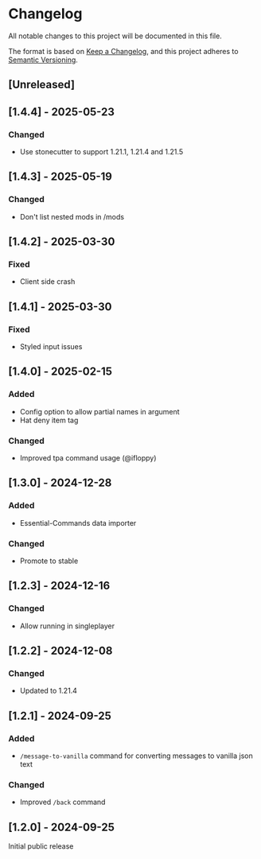 # Changelog
All notable changes to this project will be documented in this file.

The format is based on [Keep a Changelog](https://keepachangelog.com/en/1.0.0/),
and this project adheres to [Semantic Versioning](https://semver.org/spec/v2.0.0.html).

## [Unreleased]

## [1.4.4] - 2025-05-23
### Changed
- Use stonecutter to support 1.21.1, 1.21.4 and 1.21.5

## [1.4.3] - 2025-05-19
### Changed
- Don't list nested mods in /mods

## [1.4.2] - 2025-03-30
### Fixed
- Client side crash

## [1.4.1] - 2025-03-30
### Fixed
- Styled input issues

## [1.4.0] - 2025-02-15
### Added
- Config option to allow partial names in argument
- Hat deny item tag

### Changed
- Improved tpa command usage (@ifloppy)

## [1.3.0] - 2024-12-28
### Added
- Essential-Commands data importer

### Changed
- Promote to stable

## [1.2.3] - 2024-12-16
### Changed
- Allow running in singleplayer

## [1.2.2] - 2024-12-08
### Changed
- Updated to 1.21.4

## [1.2.1] - 2024-09-25
### Added
- `/message-to-vanilla` command for converting messages to vanilla json text

### Changed
- Improved `/back` command


## [1.2.0] - 2024-09-25
Initial public release